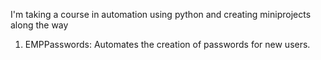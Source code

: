 I'm taking a course in automation using python and creating miniprojects along the way 

1. EMPPasswords: Automates the creation of passwords for new users. 
